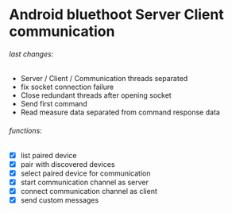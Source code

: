 # Android bluethoot Server Client communication 

###### last changes:
- Server / Client / Communication threads separated  
- fix socket connection failure
- Close redundant threads after opening socket
- Send first command
- Read measure data separated from command response data


###### functions:
- [x] list paired device
- [x] pair with discovered devices 
- [x] select paired device for communication
- [x] start communication channel as server
- [x] connect communication channel as client
- [x] send custom messages 
